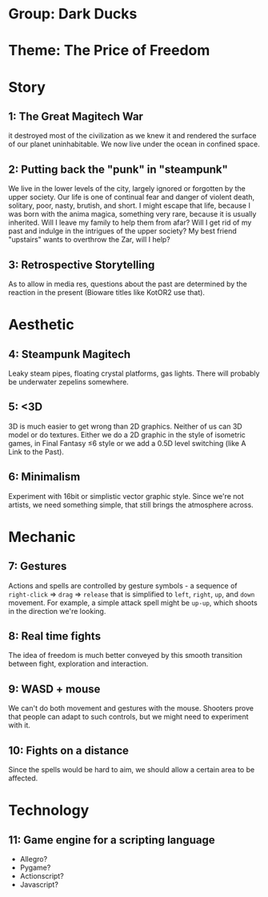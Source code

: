# Group: Dark Ducks

# Theme: The Price of Freedom

# Story
## 1: The Great Magitech War
it destroyed most of the civilization as we knew it and rendered the surface of
our planet uninhabitable. We now live under the ocean in confined space.

## 2: Putting back the "punk" in "steampunk"
We live in the lower levels of the city, largely ignored or forgotten by the
upper society. Our life is one of continual fear and danger of violent death,
solitary, poor, nasty, brutish, and short. I might escape that life, because I
was born with the anima magica, something very rare, because it is usually
inherited. Will I leave my family to help them from afar? Will I get rid of my
past and indulge in the intrigues of the upper society? My best friend
"upstairs" wants to overthrow the Zar, will I help?

## 3: Retrospective Storytelling
As to allow in media res, questions about the past are determined by the
reaction in the present (Bioware titles like KotOR2 use that).

# Aesthetic
## 4: Steampunk Magitech
Leaky steam pipes, floating crystal platforms, gas lights. There will probably
be underwater zepelins somewhere.

## 5: &lt;3D
3D is much easier to get wrong than 2D graphics. Neither of us can 3D model or
do textures. Either we do a 2D graphic in the style of isometric games, in Final
Fantasy &le;6 style or we add a 0.5D level switching (like A Link to the Past).

## 6: Minimalism
Experiment with 16bit or simplistic vector graphic style. Since we're not
artists, we need something simple, that still brings the atmosphere across.

# Mechanic
## 7: Gestures
Actions and spells are controlled by gesture symbols - a sequence of 
`right-click` =&gt; `drag` =&gt; `release` that is simplified to `left`,
`right`, `up`, and `down` movement. For example, a simple attack spell might be
`up-up`, which shoots in the direction we're looking.

## 8: Real time fights
The idea of freedom is much better conveyed by this smooth transition between
fight, exploration and interaction.

## 9: WASD + mouse
We can't do both movement and gestures with the mouse. Shooters prove that
people can adapt to such controls, but we might need to experiment with it.

## 10: Fights on a distance
Since the spells would be hard to aim, we should allow a certain area to be
affected.

# Technology
## 11: Game engine for a scripting language

* Allegro? 
* Pygame?
* Actionscript?
* Javascript?
